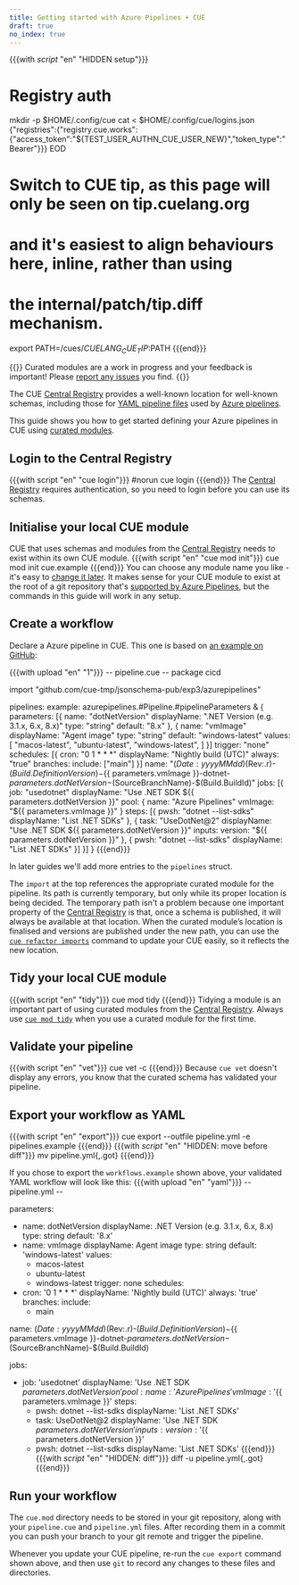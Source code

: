 ```yaml
---
title: Getting started with Azure Pipelines + CUE
draft: true
no_index: true
---
```


{{{with _script_ "en" "HIDDEN setup"}}}
# Registry auth
mkdir -p $HOME/.config/cue
cat <<EOD > $HOME/.config/cue/logins.json
{"registries":{"registry.cue.works":{"access_token":"${TEST_USER_AUTHN_CUE_USER_NEW}","token_type":"Bearer"}}}
EOD

# Switch to CUE tip, as this page will only be seen on tip.cuelang.org
# and it's easiest to align behaviours here, inline, rather than using
# the internal/patch/tip.diff mechanism.
export PATH=/cues/$CUELANG_CUE_TIP:$PATH
{{{end}}}

{{<info>}}
Curated modules are a work in progress and your feedback is important!
Please [report any issues]({{<report-issue-url>}}) you find.
{{</info>}}

The CUE
[Central Registry](https://registry.cue.works/)
provides a well-known location for well-known schemas, including those for
[YAML pipeline files](https://learn.microsoft.com/azure/devops/pipelines/yaml-schema)
used by [Azure pipelines](https://learn.microsoft.com/azure/devops/pipelines).

This guide shows you how to get started defining your Azure pipelines in CUE using
[curated modules]({{<relref"curated-modules-faq">}}).

## Login to the Central Registry

{{{with script "en" "cue login"}}}
#norun
cue login
{{{end}}}
The
[Central Registry](https://registry.cue.works)
requires authentication, so you need to login before you can use its schemas.

## Initialise your local CUE module

CUE that uses schemas and modules from the
[Central Registry](https://registry.cue.works)
needs to exist within its own CUE module.
{{{with script "en" "cue mod init"}}}
cue mod init cue.example
{{{end}}}
You can choose any module name you like - it's easy to
[change it later]({{<relref"docs/reference/command/cue-help-mod-rename">}}).
It makes sense for your CUE module to exist at the root of a git repository that's
[supported by Azure Pipelines](https://learn.microsoft.com/azure/devops/pipelines/repos),
but the commands in this guide will work in any setup.

## Create a workflow

Declare a Azure pipeline in CUE. This one is based on
[an example on GitHub](https://github.com/geekzter/azure-pipeline-examples/blob/main/install-dotnet-sdk.yml):

{{{with upload "en" "1"}}}
-- pipeline.cue --
package cicd

import "github.com/cue-tmp/jsonschema-pub/exp3/azurepipelines"

pipelines: example: azurepipelines.#Pipeline.#pipelineParameters & {
parameters: [{
	name:        "dotNetVersion"
	displayName: ".NET Version (e.g. 3.1.x, 6.x, 8.x)"
	type:        "string"
	default:     "8.x"
}, {
	name:        "vmImage"
	displayName: "Agent image"
	type:        "string"
	default:     "windows-latest"
	values: [
		"macos-latest",
		"ubuntu-latest",
		"windows-latest",
	]
}]
trigger: "none"
schedules: [{
	cron:        "0 1 * * *"
	displayName: "Nightly build (UTC)"
	always:      "true"
	branches: include: ["main"]
}]
name: "$(Date:yyyyMMdd)$(Rev:.r)-$(Build.DefinitionVersion)-${{ parameters.vmImage }}-dotnet-${{ parameters.dotNetVersion }}-$(SourceBranchName)-$(Build.BuildId)"
jobs: [{
	job:         "usedotnet"
	displayName: "Use .NET SDK ${{ parameters.dotNetVersion }}"
	pool: {
		name:    "Azure Pipelines"
		vmImage: "${{ parameters.vmImage }}"
	}
	steps: [{
		pwsh:        "dotnet --list-sdks"
		displayName: "List .NET SDKs"
	}, {
		task:        "UseDotNet@2"
		displayName: "Use .NET SDK ${{ parameters.dotNetVersion }}"
		inputs: version: "${{ parameters.dotNetVersion }}"
	}, {
		pwsh:        "dotnet --list-sdks"
		displayName: "List .NET SDKs"
	}]
}]
}
{{{end}}}

In later guides we'll add more entries to the `pipelines` struct.

The `import` at the top references the appropriate curated module for the pipeline.
Its path is currently temporary, but only while its proper location is being decided.
The temporary path isn't a problem because one important property of the
[Central Registry](https://registry.cue.works)
is that, once a schema is published, it will always be
available at that location.
When the curated module’s location is finalised and versions are published
under the new path, you can use the
[`cue refactor imports`]({{<relref"docs/reference/command/cue-help-refactor-imports">}})
command to update your CUE easily, so it reflects the new location.

## Tidy your local CUE module

{{{with script "en" "tidy"}}}
cue mod tidy
{{{end}}}
Tidying a module is an important part of using curated modules from the
[Central Registry](https://registry.cue.works).
Always use
[`cue mod tidy`]({{<relref"docs/reference/command/cue-help-mod-tidy">}})
when you use a curated module for the first time.

## Validate your pipeline

{{{with script "en" "vet"}}}
cue vet -c
{{{end}}}
Because `cue vet` doesn't display any errors, you know that the curated schema has validated your pipeline.

## Export your workflow as YAML

{{{with script "en" "export"}}}
cue export --outfile pipeline.yml -e pipelines.example
{{{end}}}
{{{with _script_ "en" "HIDDEN: move before diff"}}}
mv pipeline.yml{,.got}
{{{end}}}

If you chose to export the `workflows.example` shown above,
your validated YAML workflow will look like this:
{{{with upload "en" "yaml"}}}
-- pipeline.yml --

parameters:
- name: dotNetVersion
  displayName: .NET Version (e.g. 3.1.x, 6.x, 8.x)
  type: string
  default: '8.x'
- name: vmImage
  displayName: Agent image
  type: string
  default: 'windows-latest'
  values:
  - macos-latest
  - ubuntu-latest
  - windows-latest
trigger: none
schedules:
- cron: '0 1 * * *'
  displayName: 'Nightly build (UTC)'
  always: 'true'
  branches:
    include:
    - main

name: $(Date:yyyyMMdd)$(Rev:.r)-$(Build.DefinitionVersion)-${{ parameters.vmImage }}-dotnet-${{ parameters.dotNetVersion }}-$(SourceBranchName)-$(Build.BuildId)

jobs:
- job: 'usedotnet'
  displayName: 'Use .NET SDK ${{ parameters.dotNetVersion }}'
  pool:
    name: 'Azure Pipelines'
    vmImage: '${{ parameters.vmImage }}'
  steps:
  - pwsh: dotnet --list-sdks
    displayName: 'List .NET SDKs'
  - task: UseDotNet@2
    displayName: 'Use .NET SDK ${{ parameters.dotNetVersion }}'
    inputs:
      version: '${{ parameters.dotNetVersion }}'
  - pwsh: dotnet --list-sdks
    displayName: 'List .NET SDKs'
{{{end}}}
{{{with _script_ "en" "HIDDEN: diff"}}}
diff -u pipeline.yml{,.got}
{{{end}}}

## Run your workflow

The `cue.mod` directory needs to be stored in your git
repository, along with your `pipeline.cue` and `pipeline.yml` files.
After recording them in a commit you can push your branch to your git remote
and trigger the pipeline.

Whenever you update your CUE pipeline, re-run the `cue export` command shown
above, and then use `git` to record any changes to these files and directories.
